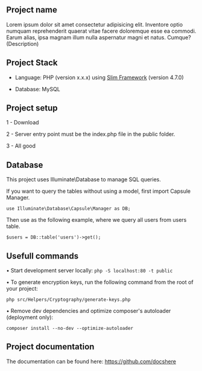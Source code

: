 ## Project name

Lorem ipsum dolor sit amet consectetur adipisicing elit. Inventore optio numquam reprehenderit quaerat vitae facere doloremque esse ea commodi. Earum alias, ipsa magnam illum nulla aspernatur magni et natus. Cumque? (Description)

## Project Stack

- Language: PHP (version x.x.x) using [Slim Framework](https://www.slimframework.com/) (version 4.7.0)

- Database: MySQL

## Project setup

1 - Download

2 - Server entry point must be the index.php file in the public folder.

3 - All good

## Database

This project uses Illuminate\Database to manage SQL queries.

If you want to query the tables without using a model, first import Capsule Manager.

``` use Illuminate\Database\Capsule\Manager as DB; ```

Then use as the following example, where we query all users from users table.

``` $users = DB::table('users')->get(); ```

## Usefull commands

• Start development server locally:
```php -S localhost:80 -t public```

• To generate encryption keys, run the following command from the root of your project:

```php src/Helpers/Cryptography/generate-keys.php```

• Remove dev dependencies and optimize composer's autoloader (deployment only):

```composer install --no-dev --optimize-autoloader```

## Project documentation

The documentation can be found here: https://github.com/docshere